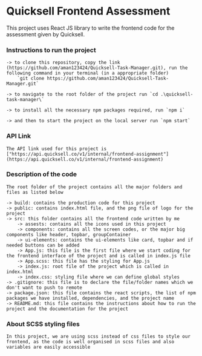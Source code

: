 # Quicksell Frontend Assessment

This project uses React JS library to write the frontend code for the assessment given by Quicksell.

### Instructions to run the project

    -> to clone this repository, copy the link (https://github.com/aman123424/Quicksell-Task-Manager.git), run the following command in your terminal (in a appropriate folder)
        `git clone https://github.com/aman123424/Quicksell-Task-Manager.git`

    -> to navigate to the root folder of the project run `cd .\quicksell-task-manager\`

    -> to install all the necessary npm packages required, run `npm i`

    -> and then to start the project on the local server run `npm start`

### API Link

    The API link used for this project is ["https://api.quicksell.co/v1/internal/frontend-assignment"](https://api.quicksell.co/v1/internal/frontend-assignment)

### Description of the code

    The root folder of the project contains all the major folders and files as listed below

    -> build: contains the production code for this project
    -> public: contains index.html file, and the png file of logo for the project
    -> src: this folder contains all the frontend code written by me
        -> assests: contains all the icons used in this project
        -> components: contains all the screen codes, or the major big components like header, topbar, groupContainer
        -> ui-elements: contains the ui-elements like card, topbar and if needed buttons can be added
        -> App.js: this file is the first file where we start coding for the frontend interface of the project and is called in index.js file
        -> App.scss: this file has the styling for App.js
        -> index.js: root file of the project which is called in index.html
        -> index.css: styling file where we can define global styles
    -> .gitignore: this file is to declare the file/folder names which we don't want to push to remote
    -> package.json: this file contains the react scripts, the list of npm packages we have installed, dependencies, and the project name
    -> README.md: this file contains the instructions about how to run the project and the documentation for the project

### About SCSS styling files
    In this project, we are using scss instead of css files to style our frontend, as the code is well organised in scss files and also variables are easily accessible 
